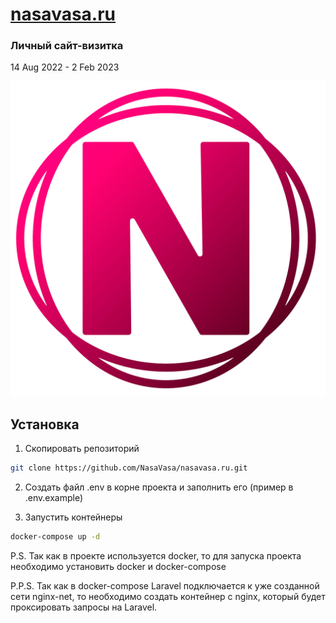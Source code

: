 # [nasavasa.ru](https://nasavasa.ru)
### Личный сайт-визитка 
14 Aug 2022 - 2 Feb 2023

![](laravel/public/img/logo.png)
## Установка

1. Скопировать репозиторий
```bash
git clone https://github.com/NasaVasa/nasavasa.ru.git
```
2. Создать файл .env в корне проекта и заполнить его (пример в .env.example)

3. Запустить контейнеры
```bash 
docker-compose up -d
```
P.S. Так как в проекте используется docker, то для запуска проекта необходимо установить docker и docker-compose

P.P.S. Так как в docker-compose Laravel подключается к уже созданной сети nginx-net, то необходимо создать контейнер с nginx, который будет проксировать запросы на Laravel.

